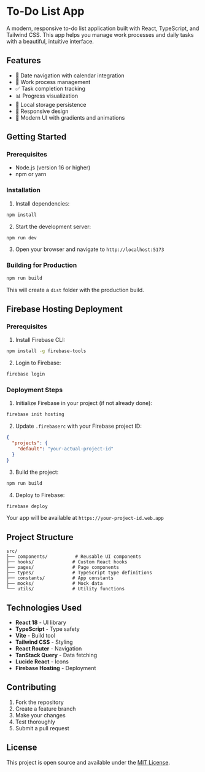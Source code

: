 # To-Do List App

A modern, responsive to-do list application built with React, TypeScript, and Tailwind CSS. This app helps you manage work processes and daily tasks with a beautiful, intuitive interface.

## Features

- 📅 Date navigation with calendar integration
- 🎯 Work process management
- ✅ Task completion tracking
- 📊 Progress visualization
- 💾 Local storage persistence
- 📱 Responsive design
- 🎨 Modern UI with gradients and animations

## Getting Started

### Prerequisites

- Node.js (version 16 or higher)
- npm or yarn

### Installation

1. Install dependencies:
```bash
npm install
```

2. Start the development server:
```bash
npm run dev
```

3. Open your browser and navigate to `http://localhost:5173`

### Building for Production

```bash
npm run build
```

This will create a `dist` folder with the production build.

## Firebase Hosting Deployment

### Prerequisites

1. Install Firebase CLI:
```bash
npm install -g firebase-tools
```

2. Login to Firebase:
```bash
firebase login
```

### Deployment Steps

1. Initialize Firebase in your project (if not already done):
```bash
firebase init hosting
```

2. Update `.firebaserc` with your Firebase project ID:
```json
{
  "projects": {
    "default": "your-actual-project-id"
  }
}
```

3. Build the project:
```bash
npm run build
```

4. Deploy to Firebase:
```bash
firebase deploy
```

Your app will be available at `https://your-project-id.web.app`

## Project Structure

```
src/
├── components/          # Reusable UI components
├── hooks/              # Custom React hooks
├── pages/              # Page components
├── types/              # TypeScript type definitions
├── constants/          # App constants
├── mocks/              # Mock data
└── utils/              # Utility functions
```

## Technologies Used

- **React 18** - UI library
- **TypeScript** - Type safety
- **Vite** - Build tool
- **Tailwind CSS** - Styling
- **React Router** - Navigation
- **TanStack Query** - Data fetching
- **Lucide React** - Icons
- **Firebase Hosting** - Deployment

## Contributing

1. Fork the repository
2. Create a feature branch
3. Make your changes
4. Test thoroughly
5. Submit a pull request

## License

This project is open source and available under the [MIT License](LICENSE).

